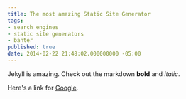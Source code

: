 ```yaml
---
title: The most amazing Static Site Generator
tags:
- search engines
- static site generators
- banter
published: true
date: 2014-02-22 21:48:02.000000000 -05:00
---
```

Jekyll is amazing. Check out the markdown **bold** and *italic*. 

Here's a link for [Google](http://www.google.com).
